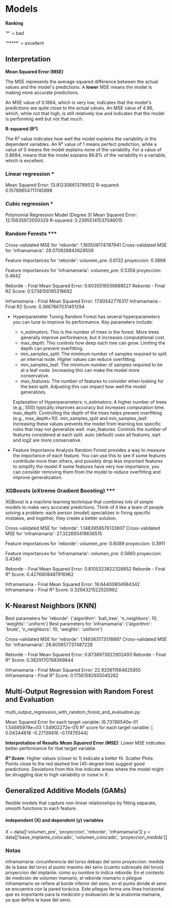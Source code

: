 # Models

**Ranking**

'*'     = bad

'*****' = excellent

## __Interpretation__

**Mean Squared Error (MSE)**

The MSE represents the average squared difference between the actual values and the model's predictions.
A **lower** MSE means the model is making more accurate predictions.

An MSE value of 0.1864, which is very low, indicates that the model's predictions are quite close to the actual values.
An MSE value of 4.96, which, while not that high, is still relatively low and indicates that the model is performing well but not that much.

**R-squared (R²)**

The R² value indicates how well the model explains the variability in the dependent variables.
An R² value of 1 means perfect prediction, while a value of 0 means the model explains none of the variability.
For a value of 0.8684, means that the model explains 86.8% of the variability in a variable, which is excellent.


### Linear regression *
Mean Squared Error: 13.812306613799512
R-squared: 0.15789654711745998

### Cubic regression *

Polynomial Regression Model (Degree 3)
Mean Squared Error: 12.10635972000329
R-squared: 0.23955141537046015


### Random Forests ***

Cross-validated MSE for 'reborde': 1.160508174787941
Cross-validated MSE for 'inframamaria': 28.070928842629506

Feature importances for 'reborde':
volumen_pre: 0.6132
proyeccion: 0.3868

Feature importances for 'inframamaria':
volumen_pre: 0.5358
proyeccion: 0.4642

Reborde - Final Mean Squared Error: 0.6035516536688527
Reborde - Final R2 Score: 0.5738156195319692

Inframamaria - Final Mean Squared Error: 17.60542776317
Inframamaria - Final R2 Score: 0.3667867031451294

- Hyperparameter Tuning
Random Forest has several hyperparameters you can tune to improve its performance. Key parameters include:

    - n_estimators: This is the number of trees in the forest. More trees generally improve performance, but it increases computational cost.
    - max_depth: This controls how deep each tree can grow. Limiting the depth can prevent overfitting.
    - min_samples_split: The minimum number of samples required to split an internal node. Higher values can reduce overfitting.
    - min_samples_leaf: The minimum number of samples required to be at a leaf node. Increasing this can make the model more conservative.
    - max_features: The number of features to consider when looking for the best split. Adjusting this can impact how well the model generalizes.


    Explanation of Hyperparameters:
    n_estimators: A higher number of trees (e.g., 500) typically improves accuracy but increases computation time.
    max_depth: Controlling the depth of the trees helps prevent overfitting (e.g., max_depth=10).
    min_samples_split and min_samples_leaf: Increasing these values prevents the model from learning too specific rules that may not generalize well.
    max_features: Controls the number of features considered at each split. auto (default) uses all features, sqrt and log2 are more conservative.

- Feature Importance Analysis
Random Forest provides a way to measure the importance of each feature. You can use this to see if some features contribute more than others, and possibly drop less important features to simplify the model
If some features have very low importance, you can consider removing them from the model to reduce overfitting and improve generalization.

### XGBoosts (eXtreme Gradient Boosting) ***

XGBoost is a machine learning technique that combines lots of simple models to make very accurate predictions. Think of it like a team of people solving a problem: each person (model) specializes in fixing specific mistakes, and together, they create a better solution.

Cross-validated MSE for 'reborde': 1.1483956576133607
Cross-validated MSE for 'inframamaria': 27.322693419636515

Feature importances for 'reborde':
volumen_pre: 0.6089
proyeccion: 0.3911

Feature importances for 'inframamaria':
volumen_pre: 0.5660
proyeccion: 0.4340

Reborde - Final Mean Squared Error: 0.8105323822328852
Reborde - Final R² Score: 0.4276608487916962

Inframamaria - Final Mean Squared Error: 18.64400804984342
Inframamaria - Final R² Score: 0.3294321522520962


## K-Nearest Neighbors (KNN)
Best parameters for 'reborde': {'algorithm': 'ball_tree', 'n_neighbors': 10, 'weights': 'uniform'}
Best parameters for 'inframamaria': {'algorithm': 'brute', 'n_neighbors': 10, 'weights': 'uniform'}

Cross-validated MSE for 'reborde': 1.149363173518897
Cross-validated MSE for 'inframamaria': 28.605657737487228

Reborde - Final Mean Squared Error: 0.8738973922902493
Reborde - Final R² Score: 0.3829170768369844

Inframamaria - Final Mean Squared Error: 22.920611564625855
Inframamaria - Final R² Score: 0.17561582655045282


## Multi-Output Regression with Random Forest and Evaluation
multi_output_regression_with_random_forest_and_evaluation.py

Mean Squared Error for each target variable: [6.73786540e-01 1.54695978e+03 1.54902272e-01]
R² score for each target variable: [ 0.04344618 -0.27139416 -0.17479344]

**Interpretation of Results**
**_Mean Squared Error (MSE)_**: Lower MSE indicates better performance for that target variable.

**_R² Score_**: Higher values (closer to 1) indicate a better fit.
Scatter Plots:
Points close to the red dashed line (45-degree line) suggest good predictions.
Deviations from this line indicate areas where the model might be struggling due to high variability or noise in X.

## Generalized Additive Models (GAMs)

flexible models that capture non-linear relationships by fitting separate, smooth functions to each feature. 

#### independent (X) and dependent (y) variables
X = data[['volumen_pre', 'proyeccion', 'reborde', 'inframamaria']]
y = data[['base_implante_colocado', 'volumen_colocado', 'proyeccion_medida']]

### Notas

inframamaria: circunferencia del torso debajo del seno
proyeccion: medida de la base del torso al punto maximo del seno (cuanto sobresale del torso)
  proyeccion del implante: como su nombre lo indica
reborde: En el contexto de medición de volumen mamario, el reborde mamario o pliegue inframamario se refiere al borde inferior del seno, 
         en el punto donde el seno se encuentra con la pared torácica. Este pliegue forma una línea horizontal que es importante para la medición y evaluación
         de la anatomía mamaria, ya que define la base del seno.
